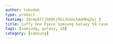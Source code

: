 ```yaml
---
author: tokodab
type: product
featimg: 10n9pEFljhQDkjRGsJGdnLkAmMHqZwj_Q
title: Luffy One Piece Samsung Galaxy S9 Case
tags: [samsung, galaxy, s9]
category: [samsung]
---
```

